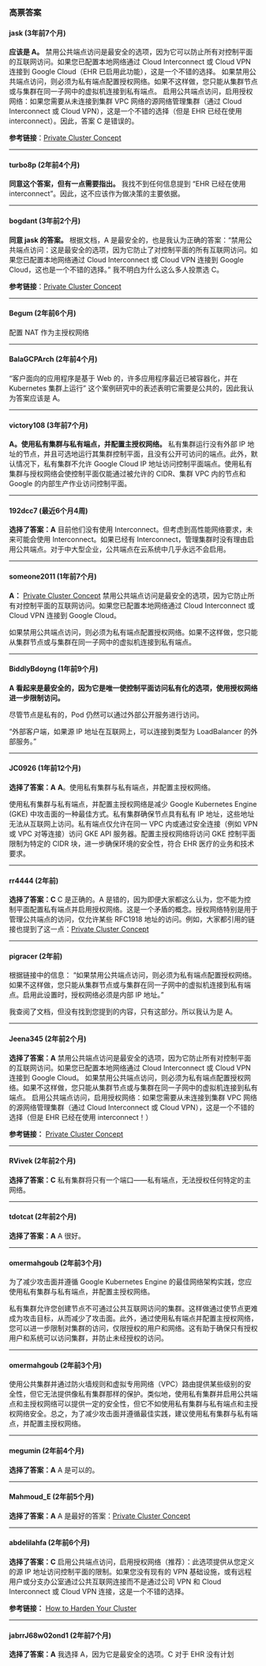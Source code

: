### 高票答案

#### jask (3年前7个月)
**应该是 A。**
禁用公共端点访问是最安全的选项，因为它可以防止所有对控制平面的互联网访问。如果您已配置本地网络通过 Cloud Interconnect 或 Cloud VPN 连接到 Google Cloud（EHR 已启用此功能），这是一个不错的选择。
如果禁用公共端点访问，则必须为私有端点配置授权网络。如果不这样做，您只能从集群节点或与集群在同一子网中的虚拟机连接到私有端点。
启用公共端点访问，启用授权网络：如果您需要从未连接到集群 VPC 网络的源网络管理集群（通过 Cloud Interconnect 或 Cloud VPN），这是一个不错的选择（但是 EHR 已经在使用 interconnect）。因此，答案 C 是错误的。

**参考链接**：[Private Cluster Concept](https://cloud.google.com/kubernetes-engine/docs/concepts/private-cluster-concept)

---

#### turbo8p (2年前4个月)
**同意这个答案，但有一点需要指出。**
我找不到任何信息提到 “EHR 已经在使用 interconnect”。因此，这不应该作为做决策的主要依据。

---

#### bogdant (3年前2个月)
**同意 jask 的答案。**
根据文档，A 是最安全的，也是我认为正确的答案：“禁用公共端点访问：这是最安全的选项，因为它防止了对控制平面的所有互联网访问。如果您已配置本地网络通过 Cloud Interconnect 或 Cloud VPN 连接到 Google Cloud，这也是一个不错的选择。”
我不明白为什么这么多人投票选 C。

**参考链接**：[Private Cluster Concept](https://cloud.google.com/kubernetes-engine/docs/concepts/private-cluster-concept#overview)

---

#### Begum (2年前6个月)
配置 NAT 作为主授权网络

---

#### BalaGCPArch (2年前4个月)
“客户面向的应用程序是基于 Web 的，许多应用程序最近已被容器化，并在 Kubernetes 集群上运行” 这个案例研究中的表述表明它需要是公共的，因此我认为答案应该是 A。

---

#### victory108 (3年前7个月)
**A。使用私有集群与私有端点，并配置主授权网络。**
私有集群运行没有外部 IP 地址的节点，并且可选地运行其集群控制平面，且没有公开可访问的端点。此外，默认情况下，私有集群不允许 Google Cloud IP 地址访问控制平面端点。使用私有集群与授权网络会使控制平面仅能通过被允许的 CIDR、集群 VPC 内的节点和 Google 的内部生产作业访问控制平面。

---

#### 192dcc7 (最近6个月4周)
**选择了答案：A**
目前他们没有使用 Interconnect。但考虑到高性能网络要求，未来可能会使用 Interconnect。如果已经有 Interconnect，管理集群时没有理由启用公共端点。对于中大型企业，公共端点在云系统中几乎永远不会启用。

---

#### someone2011 (1年前7个月)
**A：** [Private Cluster Concept](https://cloud.google.com/kubernetes-engine/docs/concepts/private-cluster-concept)
禁用公共端点访问是最安全的选项，因为它防止所有对控制平面的互联网访问。如果您已配置本地网络通过 Cloud Interconnect 或 Cloud VPN 连接到 Google Cloud。

如果禁用公共端点访问，则必须为私有端点配置授权网络。如果不这样做，您只能从集群节点或与集群在同一子网中的虚拟机连接到私有端点。

---

#### BiddlyBdoyng (1年前9个月)
**A 看起来是最安全的，因为它是唯一使控制平面访问私有化的选项，使用授权网络进一步限制访问。**

尽管节点是私有的，Pod 仍然可以通过外部公开服务进行访问。

“外部客户端，如果源 IP 地址在互联网上，可以连接到类型为 LoadBalancer 的外部服务。”

---

#### JC0926 (1年前12个月)
**选择了答案：A**
**A**。使用私有集群与私有端点，并配置主授权网络。

使用私有集群与私有端点，并配置主授权网络是减少 Google Kubernetes Engine (GKE) 中攻击面的一种最佳方式。私有集群确保节点具有私有 IP 地址，这些地址无法从互联网上访问。私有端点仅允许在同一 VPC 内或通过安全连接（例如 VPN 或 VPC 对等连接）访问 GKE API 服务器。配置主授权网络将访问 GKE 控制平面限制为特定的 CIDR 块，进一步确保环境的安全性，符合 EHR 医疗的业务和技术要求。

---

#### rr4444 (2年前)
**选择了答案：C**
C 是正确的。A 是错的，因为即便大家都这么认为，您不能为控制平面配置私有端点并启用授权网络。这是一个矛盾的概念。授权网络特别是用于管理公共端点的访问，仅允许某些 RFC1918 地址的访问。例如，大家都引用的链接也提到了这一点：[Private Cluster Concept](https://cloud.google.com/kubernetes-engine/docs/concepts/private-cluster-concept)

---

#### pigracer (2年前)
根据链接中的信息：
“如果禁用公共端点访问，则必须为私有端点配置授权网络。如果不这样做，您只能从集群节点或与集群在同一子网中的虚拟机连接到私有端点。启用此设置时，授权网络必须是内部 IP 地址。”

我查阅了文档，但没有找到您提到的内容，只有这部分。所以我认为是 A。

---

#### Jeena345 (2年前2个月)
**选择了答案：A**
禁用公共端点访问是最安全的选项，因为它防止所有对控制平面的互联网访问。如果您已配置本地网络通过 Cloud Interconnect 或 Cloud VPN 连接到 Google Cloud。
如果禁用公共端点访问，则必须为私有端点配置授权网络。如果不这样做，您只能从集群节点或与集群在同一子网中的虚拟机连接到私有端点。
启用公共端点访问，启用授权网络：如果您需要从未连接到集群 VPC 网络的源网络管理集群（通过 Cloud Interconnect 或 Cloud VPN），这是一个不错的选择（但是 EHR 已经在使用 interconnect！）

**参考链接：** [Private Cluster Concept](https://cloud.google.com/kubernetes-engine/docs/concepts/private-cluster-concept)

---

#### RVivek (2年前2个月)
**选择了答案：C**
私有集群将只有一个端口——私有端点，无法授权任何特定的主网络。

---

#### tdotcat (2年前2个月)
**选择了答案：A**
A 很好。

---

#### omermahgoub (2年前3个月)
为了减少攻击面并遵循 Google Kubernetes Engine 的最佳网络架构实践，您应使用私有集群与私有端点，并配置主授权网络。

私有集群允许您创建节点不可通过公共互联网访问的集群。这样做通过使节点更难成为攻击目标，从而减少了攻击面。此外，通过使用私有端点并配置主授权网络，您可以进一步限制对集群的访问，仅限授权的用户和网络。这有助于确保只有授权用户和系统可以访问集群，并防止未经授权的访问。

---

#### omermahgoub (2年前3个月)
使用公共集群并通过防火墙规则和虚拟专用网络（VPC）路由提供某些级别的安全性，但它无法提供像私有集群那样的保护。类似地，使用私有集群并启用公共端点和主授权网络可以提供一定的安全性，但它不如使用私有集群与私有端点和主授权网络安全。总之，为了减少攻击面并遵循最佳实践，建议使用私有集群与私有端点，并配置主授权网络。

---

#### megumin (2年前4个月)
**选择了答案：A**
A 是可以的。

---

#### Mahmoud_E (2年前5个月)
**选择了答案：A**
A 是最好的答案：[Private Cluster Concept](https://cloud.google.com/kubernetes-engine/docs/concepts/private-cluster-concept#overview)

---

#### abdelilahfa (2年前6个月)
**选择了答案：C**
启用公共端点访问，启用授权网络（推荐）：此选项提供从您定义的源 IP 地址访问控制平面的限制。如果您没有现有的 VPN 基础设施，或有远程用户或分支办公室通过公共互联网连接而不是通过公司 VPN 和 Cloud Interconnect 或 Cloud VPN 连接，这是一个不错的选择。

**参考链接：** [How to Harden Your Cluster](https://cloud.google.com/kubernetes-engine/docs/how-to/hardening-your-cluster#restrict_network_access_to_the_control_plane_and_nodes)

---

#### jabrrJ68w02ond1 (2年前7个月)
**选择了答案：A**
我选择 A，因为它是最安全的选项。C 对于 EHR 没有计划
